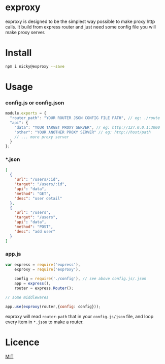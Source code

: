 # exproxy

exproxy is designed to be the simplest way possible to make proxy http calls.
It build from express router and just need some config file you will make proxy server.

# Install

```bash
npm i nicky@exproxy --save
```

# Usage

### config.js or config.json

```javascript
module.exports = {
  "router_path": "YOUR ROUTER JSON CONFIG FILE PATH", // eg: ./route
  "api": {
    "data": "YOUR TARGET PROXY SERVER", // eg: http://127.0.0.1:3000
    "other": "YOUR ANOTHER PROXY SERVER" // eg: http://host/path
    // ... more proxy server
  }
};
```

### *.json

```json
[
  {
    "url": "/users/:id",
    "target": "/users/:id",
    "api": "data",
    "method": "GET",
    "desc": "user detail"
  },
  {
    "url": "/users",
    "target": "/users",
    "api": "data",
    "method": "POST",
    "desc": "add user"
  }
]
```

### app.js

```javascript
var express = require('express'),
    exproxy = require('exproxy'),
    
    config = require('./config'), // see above config.js/.json
    app = express(),
    router = express.Router();

// some middlewares

app.use(exproxy(router,{config: config}));
```

exproxy will read `router-path` that in your `config.js/json` file, and loop every item in `*.json` to make a router.

# Licence

[MIT](LICENSE)
